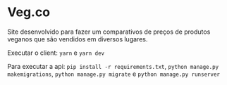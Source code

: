 # Veg.co

Site desenvolvido para fazer um comparativos de preços de produtos veganos que são vendidos em diversos lugares.

Executar o client:
`yarn` e
`yarn dev`

Para executar a api:
`pip install -r requirements.txt`, 
`python manage.py makemigrations`,
`python manage.py migrate` e
`python manage.py runserver`
